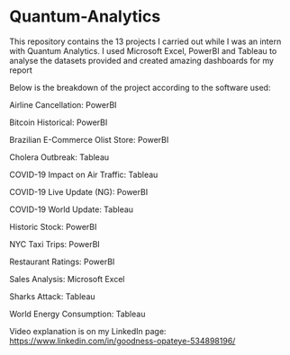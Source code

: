 # Quantum-Analytics
This repository contains the 13 projects I carried out while I was an intern with Quantum Analytics. I used Microsoft Excel, PowerBI and Tableau to analyse the datasets provided and created amazing dashboards for my report

Below is the breakdown of the project according to the software used:

Airline Cancellation: PowerBI

Bitcoin Historical: PowerBI

Brazilian E-Commerce Olist Store: PowerBI

Cholera Outbreak: Tableau

COVID-19 Impact on Air Traffic: Tableau

COVID-19 Live Update (NG): PowerBI

COVID-19 World Update: Tableau

Historic Stock: PowerBI

NYC Taxi Trips: PowerBI

Restaurant Ratings: PowerBI

Sales Analysis: Microsoft Excel

Sharks Attack: Tableau

World Energy Consumption: Tableau

Video explanation is on my LinkedIn page: https://www.linkedin.com/in/goodness-opateye-534898196/
